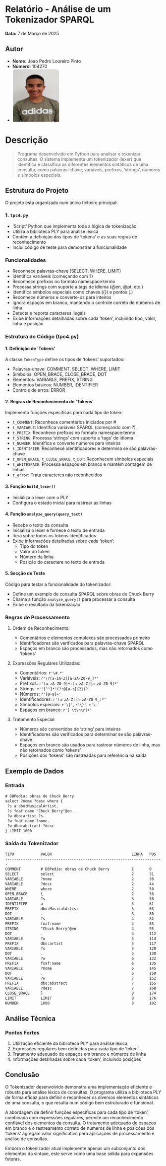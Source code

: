# Relatório - Análise de um Tokenizador SPARQL

**Data:** 7 de Março de 2025  

## Autor
- **Nome:** Joao Pedro Loureiro Pinto
- **Número:** 104270  
-  ![Foto do Autor](../fotoCara.png)

# Descrição
> Programa desenvolvido em Python para analisar e tokenizar consultas.
> O sistema implementa um tokenizador (lexer) que identifica e classifica os
> diferentes elementos sintáticos de uma consulta, como palavras-chave,
> variáveis, prefixos, ‘strings’, números e símbolos especiais.

## Estrutura do Projeto

O projeto está organizado num único ficheiro principal:

### 1. `tpc4.py`
- ‘Script’ Python que implementa toda a lógica de tokenização
- Utiliza a biblioteca PLY para análise léxica
- Contém a definição dos tipos de ‘tokens’ e as suas regras de reconhecimento
- Inclui código de teste para demonstrar a funcionalidade

### Funcionalidades
- Reconhece palavras-chave (SELECT, WHERE, LIMIT)
- Identifica variáveis (começando com ?)
- Reconhece prefixos no formato namespace:termo
- Processa strings com suporte a tags de idioma (@en, @pt, etc.)
- Identifica símbolos especiais como chaves ({}) e pontos (.)
- Reconhece números e converte-os para inteiros
- Ignora espaços em branco, mantendo o controle correto de números de linha
- Detecta e reporta caracteres ilegais
- Exibe informações detalhadas sobre cada ‘token’, incluindo tipo, valor, linha e posição

### Estrutura do Código (tpc4.py)

#### 1. Definição de ‘Tokens’
A classe `TokenType` define os tipos de ‘tokens’ suportados:
- Palavras-chave: COMMENT, SELECT, WHERE, LIMIT
- Símbolos: OPEN_BRACE, CLOSE_BRACE, DOT
- Elementos: VARIABLE, PREFIX, STRING
- Elementos básicos: NUMBER, IDENTIFIER
- Controle de erros: ERROR

#### 2. Regras de Reconhecimento de ‘Tokens’
Implementa funções específicas para cada tipo de token:
- `t_COMMENT`: Reconhece comentários iniciados por #
- `t_VARIABLE`: Identifica variáveis SPARQL (começando com ?)
- `t_PREFIX`: Reconhece prefixos no formato namespace:termo
- `t_STRING`: Processa ‘strings’ com suporte a ‘tags’ de idioma
- `t_NUMBER`: Identifica e converte números para inteiros
- `t_IDENTIFIER`: Reconhece identificadores e determina se são palavras-chave
- `t_OPEN_BRACE`, `t_CLOSE_BRACE`, `t_DOT`: Reconhecem símbolos especiais
- `t_WHITESPACE`: Processa espaços em branco e mantém contagem de linhas
- `t_error`: Trata caracteres não reconhecidos

#### 3. Função `build_lexer()`
- Inicializa o lexer com o PLY
- Configura o estado inicial para rastrear as linhas

#### 4. Função `analyze_query(query_text)`
- Recebe o texto da consulta
- Inicializa o lexer e fornece o texto de entrada
- Itera sobre todos os tokens identificados
- Exibe informações detalhadas sobre cada ‘token’:
  - Tipo do token
  - Valor do token
  - Número da linha
  - Posição do caractere no texto de entrada

#### 5. Secção de Teste
Código para testar a funcionalidade do tokenizador:
- Define um exemplo de consulta SPARQL sobre obras de Chuck Berry
- Chama a função `analyze_query()` para processar a consulta
- Exibe o resultado da tokenização

### Regras de Processamento
1. Ordem de Reconhecimento:
   - Comentários e elementos complexos são processados primeiro
   - Identificadores são verificados para palavras-chave SPARQL
   - Espaços em branco são processados, mas não retornados como ‘tokens’

2. Expressões Regulares Utilizadas:
   - Comentários: `r'\#.*'`
   - Variáveis: `r'\?[a-zA-Z][a-zA-Z0-9_]*'`
   - Prefixos: `r'[a-zA-Z0-9]+:[a-zA-Z][a-zA-Z0-9]*'`
   - Strings: `r'"[^"]*"(?:@[a-z]{2})?'`
   - Números: `r'[0-9]+'`
   - Identificadores: `r'[a-zA-Z][a-zA-Z0-9_]*'`
   - Símbolos especiais: `r'\{'`, `r'\}'`, `r'\.'`
   - Espaços em branco: `r'[ \t\n\r]+'`

3. Tratamento Especial:
   - Números são convertidos de ‘string’ para inteiros
   - Identificadores são verificados para determinar se são palavras-chave
   - Espaços em branco são usados para rastrear números de linha, mas não retornados como ‘tokens’
   - Posições dos ‘tokens’ são rastreadas para referência na saída

## Exemplo de Dados

### Entrada
```
# DBPedia: obras de Chuck Berry
select ?nome ?desc where {
 ?s a dbo:MusicalArtist.
 ?s foaf:name "Chuck Berry"@en .
 ?w dbo:artist ?s.
 ?w foaf:name ?nome.
 ?w dbo:abstract ?desc
} LIMIT 1000
```

### Saída do Tokenizador
```
TIPO            VALOR                                    LINHA   POS   
-----------------------------------------------------------------------
COMMENT         # DBPedia: obras de Chuck Berry          1       0     
SELECT          select                                   2       31    
VARIABLE        ?nome                                    2       38    
VARIABLE        ?desc                                    2       44    
WHERE           where                                    2       50    
OPEN_BRACE      {                                        2       56    
VARIABLE        ?s                                       3       58    
IDENTIFIER      a                                        3       61    
PREFIX          dbo:MusicalArtist                        3       63    
DOT             .                                        3       80    
VARIABLE        ?s                                       4       82    
PREFIX          foaf:name                                4       85    
STRING          "Chuck Berry"@en                         4       95    
DOT             .                                        4       112   
VARIABLE        ?w                                       5       114   
PREFIX          dbo:artist                               5       117   
VARIABLE        ?s                                       5       128   
DOT             .                                        5       130   
VARIABLE        ?w                                       6       132   
PREFIX          foaf:name                                6       135   
VARIABLE        ?nome                                    6       145   
DOT             .                                        6       150   
VARIABLE        ?w                                       7       152   
PREFIX          dbo:abstract                             7       155   
VARIABLE        ?desc                                    7       168   
CLOSE_BRACE     }                                        8       174   
LIMIT           LIMIT                                    8       176   
NUMBER          1000                                     8       182   
```

## Análise Técnica

### Pontos Fortes
1. Utilização eficiente da biblioteca PLY para análise léxica
2. Expressões regulares bem definidas para cada tipo de ‘token’
3. Tratamento adequado de espaços em branco e números de linha
5. Informações detalhadas sobre cada ‘token’, incluindo posições

## Conclusão

O Tokenizador desenvolvido demonstra uma implementação eficiente e robusta
para análise léxica de consultas. O programa utiliza a biblioteca PLY de forma
eficaz para definir e reconhecer os diversos elementos sintáticos de uma consulta,
o que resulta num código bem estruturado e funcional.

A abordagem de definir funções específicas para cada tipo de ‘token’, combinada com
expressões regulares, permite um reconhecimento confiável dos elementos
da consulta. O tratamento adequado de espaços em branco e o rastreamento correto
de números de linha e posições dos ‘tokens’ agregam valor significativo para aplicações
de processamento e análise de consultas.

Embora o tokenizador atual implemente apenas um subconjunto dos elementos da
sintaxe, este serve como uma base sólida para expansões futuras. 

